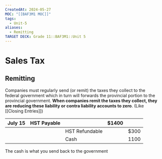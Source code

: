 ```yaml
---
CreatedAt: 2024-05-27
MOC: "[[BAF3M1 MOC]]"
tags:
  - Unit-5
aliases:
  - Remitting
TARGET DECK: Grade 11::BAF3M1::Unit 5
---
```


# Sales Tax

## Remitting
Companies must regularly send (or remit) the taxes they collect to the federal government which in turn will forwards the provincial portion to the provincial government. **When companies remit the taxes they collect, they are reducing these liability or contra liability accounts to zero**. (Like [[Closing Entries]])
<!--ID: 1757893916283-->



| July 15 | HST Payable |                | $1400 |      |
| ------- | ----------- | -------------- | ----- | ---- |
|         |             | HST Refundable |       | $300 |
|         |             | Cash           |       | 1100 |
The cash is what you send back to the government
